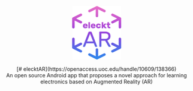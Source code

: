 <p align="center">
  <img width="131" height="144" src="https://github.com/vsafontlopez/elecktAR/blob/main/assets/elecktAR_icon.png">
</p>

<div align="center">[# elecktAR](https://openaccess.uoc.edu/handle/10609/138366)</div>

<div align="center">An open source Android app that proposes a novel approach for learning electronics based on Augmented Reality (AR)
</div>



